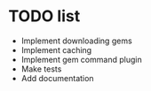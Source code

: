 # TODO list

* Implement downloading gems
* Implement caching
* Implement gem command plugin
* Make tests
* Add documentation
